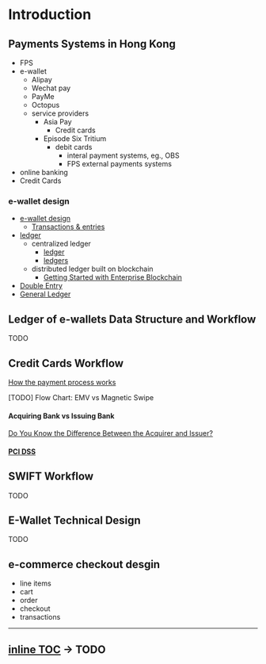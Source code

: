 # Introduction

## Payments Systems in Hong Kong

- FPS
- e-wallet
  - Alipay
  - Wechat pay
  - PayMe
  - Octopus
  - service providers
    - Asia Pay
      - Credit cards
    - Episode Six Tritium
      - debit cards
        - interal payment systems, eg., OBS
        - FPS external payments systems
- online banking   
- Credit Cards

### e-wallet design

- [e-wallet design](https://github.com/omgnetwork/ewallet/tree/master/docs/design)
  - [Transactions & entries](https://github.com/omgnetwork/ewallet/blob/master/docs/design/transactions_and_entries.md)
- [ledger](https://github.com/ledger/ledger)
  - centralized ledger
    - [ledger](https://github.com/ledger/ledger)
    - [ledgers](https://github.com/adorsys/ledgers)
  - distributed ledger built on blockchain
    - [Getting Started with Enterprise Blockchain](https://learning.oreilly.com/library/view/getting-started-with/9781492052715/)
- [Double Entry](https://www.investopedia.com/terms/d/double-entry.asp)
- [General Ledger](https://www.investopedia.com/terms/g/generalledger.asp)

## Ledger of e-wallets Data Structure and Workflow

TODO

## Credit Cards Workflow

[How the payment process works](https://www.mastercard.com.hk/en-hk/merchants/start-accepting/payment-process.html)

[TODO] Flow Chart: EMV vs Magnetic Swipe

#### Acquiring Bank vs Issuing Bank

[Do You Know the Difference Between the Acquirer and Issuer?](https://chargebacks911.com/knowledge-base/difference-between-acquiring-bank-and-issuing-bank/)

#### [PCI DSS](https://business.ebanx.com/en/resources/payments-explained/pci-dss-compliance)


## SWIFT Workflow

TODO

## E-Wallet Technical Design

TODO

## e-commerce checkout desgin

- line items
- cart
- order
- checkout
- transactions

----

## [inline TOC](https://github.com/fzankl/gitbook-plugin-intopic-toc) -> TODO




